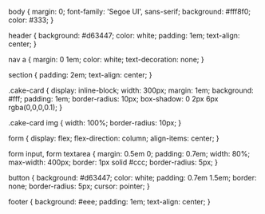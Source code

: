 body {
  margin: 0;
  font-family: 'Segoe UI', sans-serif;
  background: #fff8f0;
  color: #333;
}

header {
  background: #d63447;
  color: white;
  padding: 1em;
  text-align: center;
}

nav a {
  margin: 0 1em;
  color: white;
  text-decoration: none;
}

section {
  padding: 2em;
  text-align: center;
}

.cake-card {
  display: inline-block;
  width: 300px;
  margin: 1em;
  background: #fff;
  padding: 1em;
  border-radius: 10px;
  box-shadow: 0 2px 6px rgba(0,0,0,0.1);
}

.cake-card img {
  width: 100%;
  border-radius: 10px;
}

form {
  display: flex;
  flex-direction: column;
  align-items: center;
}

form input, form textarea {
  margin: 0.5em 0;
  padding: 0.7em;
  width: 80%;
  max-width: 400px;
  border: 1px solid #ccc;
  border-radius: 5px;
}

button {
  background: #d63447;
  color: white;
  padding: 0.7em 1.5em;
  border: none;
  border-radius: 5px;
  cursor: pointer;
}

footer {
  background: #eee;
  padding: 1em;
  text-align: center;
}